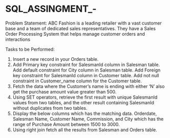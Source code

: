 # SQL_ASSINGMENT_-
Problem Statement: ABC Fashion is a leading retailer with a vast customer base and a team of dedicated sales representatives. They have a Sales Order Processing System that helps manage customer orders and interactions

Tasks to be Performed:
1. Insert a new record in your Orders table.
2. Add Primary key constraint for SalesmanId column in Salesman table. Add default
constraint for City column in Salesman table. Add Foreign key constraint for SalesmanId
column in Customer table. Add not null constraint in Customer_name column for the
Customer table.
3. Fetch the data where the Customer’s name is ending with either ‘N’ also get the
purchase amount value greater than 500.
4. Using SET operators, retrieve the first result with unique SalesmanId values from two
tables, and the other result containing SalesmanId without duplicates from two tables.
5. Display the below columns which has the matching data.
Orderdate, Salesman Name, Customer Name, Commission, and City which has the
range of Purchase Amount between 1500 to 3000.
6. Using right join fetch all the results from Salesman and Orders table.
